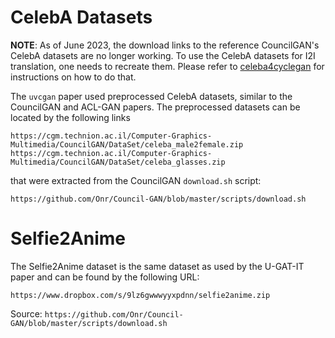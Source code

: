 # CelebA Datasets

**NOTE**: As of June 2023, the download links to the reference CouncilGAN's
CelebA datasets are no longer working. To use the CelebA datasets for I2I
translation, one needs to recreate them. Please refer to
[celeba4cyclegan](https://github.com/LS4GAN/celeba4cyclegan) for instructions
on how to do that.

The `uvcgan` paper used preprocessed CelebA datasets, similar to the CouncilGAN
and ACL-GAN papers. The preprocessed datasets can be located by the following
links

```
https://cgm.technion.ac.il/Computer-Graphics-Multimedia/CouncilGAN/DataSet/celeba_male2female.zip
https://cgm.technion.ac.il/Computer-Graphics-Multimedia/CouncilGAN/DataSet/celeba_glasses.zip
```

that were extracted from the CouncilGAN `download.sh` script:
```
https://github.com/Onr/Council-GAN/blob/master/scripts/download.sh
```

# Selfie2Anime

The Selfie2Anime dataset is the same dataset as used by the U-GAT-IT paper
and can be found by the following URL:
```
https://www.dropbox.com/s/9lz6gwwwyyxpdnn/selfie2anime.zip
```

Source: `https://github.com/Onr/Council-GAN/blob/master/scripts/download.sh`

